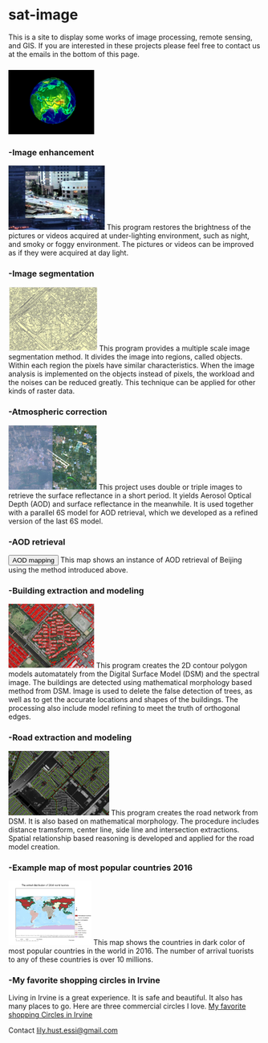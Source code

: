 # sat-image

This is a site to display some works of image processing, remote sensing, and GIS. If you are interested in these projects please feel free to contact us at the emails in the bottom of this page.

<h3></h3>
<img src="images/earth.gif"  alt="Earth" height="128" />

<h3> -Image enhancement </h3>
<img src="images/enhancement.gif"  alt="Enhancement" height="128" />
This program restores the brightness of the pictures or videos acquired at under-lighting environment, such as night, and smoky or foggy environment. The pictures or videos can be improved as if they were acquired at day light. 

<h3> -Image segmentation </h3>
<img src="images/4.JPG"  alt="Segmentation" height="128" />
This program provides a multiple scale image segmentation method. It divides the image into regions, called objects. Within each region the pixels have similar characteristics. When the image analysis is implemented on the objects instead of pixels, the workload and the noises can be reduced greatly. This technique can be applied for other kinds of raster data.

<h3> -Atmospheric correction </h3>
<img src="images/7.JPG"  alt="Atmospheric correction" height="128" />
This project uses double or triple images to retrieve the surface reflectance in a short period. It yields Aerosol Optical Depth (AOD) and surface reflectance in the meanwhile. It is used together with a parallel 6S model for AOD retrieval, which we developed as a refined version of the last 6S model.

<h3> -AOD retrieval </h3>
<button type="button">AOD mapping</button>
<a href="telnet://114.212.112.15/lcdads"></a>
This map shows an instance of AOD retrieval of Beijing using the method introduced above.

<h3> -Building extraction and modeling </h3>
<img src="images/3.JPG"  alt="Buildings" height="128" />
This program creates the 2D contour polygon models automatately from the Digital Surface Model (DSM) and the spectral image. The buildings are detected using mathematical morphology based method from DSM. Image is used to delete the false detection of trees, as well as to get the accurate locations and shapes of the buildings. The processing also include model refining to meet the truth of orthogonal edges. 

<h3> -Road extraction and modeling </h3>
<img src="images/5.JPG"  alt="Road extraction" height="128" />
This program creates the road network from DSM. It is also based on mathematical morphology. The procedure includes distance tramsform, center line, side line and intersection extractions. Spatial relationship based reasoning is developed and applied for the road model creation.

<h3> -Example map of most popular countries 2016 </h3>
<img src = "images/arrival of 10m.png" alt = "10m level arrival" height = "128" />
This map shows the countries in dark color of most popular countries in the world in 2016. The number of arrival tuorists to any of these countries is over 10 millions. 

<h3> -My favorite shopping circles in Irvine </h3>
Living in Irvine is a great experience. It is safe and beautiful. It also has many places to go. Here are three commercial circles I love.
<a href = "http://www.arcgis.com/apps/StoryMapBasic/index.html?appid=a1065e0c19e446a4926fed2379fad351">My favorite shopping Circles in Irvine</a>

Contact
lily.hust.essi@gmail.com
